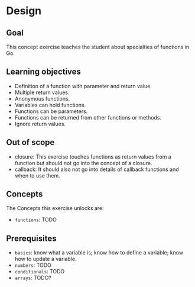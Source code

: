 # Design

## Goal

This concept exercise teaches the student about specialties of functions in Go.

## Learning objectives

- Definition of a function with parameter and return value.
- Multiple return values.
- Anonymous functions.
- Variables can hold functions.
- Functions can be parameters.
- Functions can be returned from other functions or methods.
- Ignore return values.

## Out of scope

- closure: This exercise touches functions as return values from a function but should not go into the concept of a closure.
- callback: It should also not go into details of callback functions and when to use them.

## Concepts

The Concepts this exercise unlocks are:

- `functions`: TODO

## Prerequisites

- `basics`: know what a variable is; know how to define a variable; know how to update a variable.
- `numbers`: TODO
- `conditionals`: TODO
- `arrays`: TODO?
